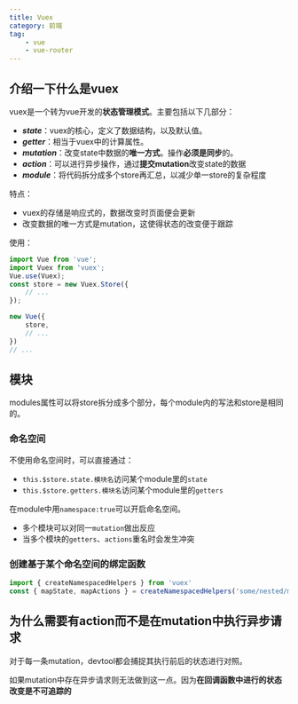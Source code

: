 ```yaml
---
title: Vuex
category: 前端
tag:
    - vue
    - vue-router
---
```

## 介绍一下什么是vuex

vuex是一个转为vue开发的**状态管理模式**。主要包括以下几部分：

- ***state***：vuex的核心，定义了数据结构，以及默认值。
- ***getter***：相当于vuex中的计算属性。
- ***mutation***：改变state中数据的**唯一方式**。操作**必须是同步**的。
- ***action***：可以进行异步操作，通过**提交mutation**改变state的数据
- ***module***：将代码拆分成多个store再汇总，以减少单一store的复杂程度

特点：

- vuex的存储是响应式的，数据改变时页面便会更新
- 改变数据的唯一方式是mutation，这使得状态的改变便于跟踪

使用：

```js
import Vue from 'vue';
import Vuex from 'vuex';
Vue.use(Vuex);
const store = new Vuex.Store({
    // ...
});

new Vue({
    store,
    // ...
})
// ...
```

## 模块

modules属性可以将store拆分成多个部分，每个module内的写法和store是相同的。

### 命名空间

不使用命名空间时，可以直接通过：
- `this.$store.state.模块名`访问某个module里的`state`
- `this.$store.getters.模块名`访问某个module里的`getters`

在module中用`namespace:true`可以开启命名空间。
- 多个模块可以对同一`mutation`做出反应
- 当多个模块的`getters`、`actions`重名时会发生冲突


### 创建基于某个命名空间的绑定函数

```js
import { createNamespacedHelpers } from 'vuex'
const { mapState, mapActions } = createNamespacedHelpers('some/nested/module')
```

## 为什么需要有action而不是在mutation中执行异步请求

对于每一条mutation，devtool都会捕捉其执行前后的状态进行对照。

如果mutation中存在异步请求则无法做到这一点。因为**在回调函数中进行的状态改变是不可追踪的**
